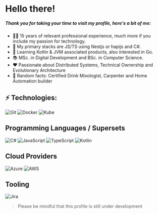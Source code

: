 # Hello there!


##### Thank you for taking your time to visit my profile, here's a bit of me:

- :white_haired_man: 15 years of relevant professional experience, much more if you include my passion for technology. 
- :space_invader: My primary stacks are JS/TS using Nestjs or hapijs and C#. 
- 🌱 Learning Kotlin & JVM associated products, also interested in Go.  
- 📚 MSc. in Digital Development and BSc. in Computer Science.  
- :heart: Passionate about Distributed Systems, Technical Ownership and Evolutionary Architecture
- :dizzy: Random facts: Certified Drink Mixologist, Carpenter and Home Automation builder

## ⚡ Technologies:  

![Git](https://camo.githubusercontent.com/9214e5fd18afbe0ab6bdfab82679f2ac9ebc67fbdc27d3f688f286c3cc67882b/68747470733a2f2f696d672e736869656c64732e696f2f62616467652f2d4769742d3030303f266c6f676f3d676974266c6f676f436f6c6f723d463035303332)
![Docker](https://camo.githubusercontent.com/d55267447719050ab5ebca59a39b16b7161fb1231c85105dc7485cb21f4ca449/68747470733a2f2f696d672e736869656c64732e696f2f62616467652f2d446f636b65722d3030303f266c6f676f3d446f636b6572)
![Kube](https://camo.githubusercontent.com/e49d83c1933e6b5006ee0b933a7011b344814748ecbed651dd8d547d9b371c6e/68747470733a2f2f696d672e736869656c64732e696f2f62616467652f2d4b756265726e657465732d3030303f266c6f676f3d4b756265726e65746573)

## Programming Languages / Supersets

![C#](https://camo.githubusercontent.com/34731faa5ecf5170ab52a168099a197953e2c0475d1022934f98ff1fdb7fbcdf/68747470733a2f2f696d672e736869656c64732e696f2f62616467652f2d432532332d3030303f266c6f676f3d432532307368617270266c6f676f436f6c6f723d363832313741)
![JavaScript](https://camo.githubusercontent.com/4b4858ab474b4aaf1d67602c602f1149a7666b04563d1e674a21922d66537b14/68747470733a2f2f696d672e736869656c64732e696f2f62616467652f2d4a6176615363726970742d3030303f266c6f676f3d4a617661536372697074266c6f676f436f6c6f723d646463353038)
![TypeScript](https://camo.githubusercontent.com/cd84d2faff733f9729916b6d04ae189daaea4bc1773dd6202d5c3006cfcc8d64/68747470733a2f2f696d672e736869656c64732e696f2f62616467652f2d547970655363726970742d3030303f266c6f676f3d54797065536372697074266c6f676f436f6c6f723d303037414343)
![Kotlin](https://camo.githubusercontent.com/523b99c417755cbfa69b4d6ea46529465b9495736160f65f7952dfcfc015c8aa/68747470733a2f2f696d672e736869656c64732e696f2f62616467652f2d4b6f746c696e2d3030303f266c6f676f3d4b6f746c696e266c6f676f436f6c6f723d423632383239)

## Cloud Providers

![Azure](https://camo.githubusercontent.com/f7f09d800c7f45dffdd5d6c88266774f552763234179604eaadaa7873ccfe801/68747470733a2f2f696d672e736869656c64732e696f2f62616467652f2d417a7572652d3030303f266c6f676f3d6d6963726f736f6674253230617a757265266c6f676f436f6c6f723d303038394436)
![AWS](https://camo.githubusercontent.com/3f7e2b91b5305e98e300864db457133e461aa53af5827bf6656a0cd77fd0c9a5/68747470733a2f2f696d672e736869656c64732e696f2f62616467652f2d4157532d3030303f266c6f676f3d616d617a6f6e617773266c6f676f436f6c6f723d464639393030)

## Tooling


![Jira](https://camo.githubusercontent.com/2b5f2134e23f3cf284d83f5ce12b78ae7f699cf80800e34a8997d842c820862e/68747470733a2f2f696d672e736869656c64732e696f2f62616467652f2d4a6972612d3030303f266c6f676f3d6a697261736f667477617265266c6f676f436f6c6f723d303035324343)


> Please be mindful that this profile is still under development
